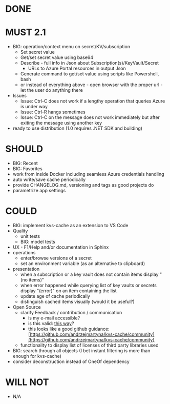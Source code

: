 # DONE

# MUST 2.1

- BIG: operation/context menu on secret/KV/subscription
  - Set secret value
  - Get/set secret value using base64
  - Describe - full info in Json about Subscription(s)/KeyVault/Secret
    - URLs to Azure Portal resources in output Json
  - Generate command to get/set value using scripts like Powershell, bash
  - or instead of everything above - open browser with the proper url - let the user do anything there
- Issues
  - Issue: Ctrl-C does not work if a lengthy operation that queries Azure is under way
  - Issue: Ctrl-R hangs sometimes
  - Issue: Ctrl-C on the message does not work immediately but after exiting the message using another key
- ready to use distribution (1.0 requires .NET SDK and building)

# SHOULD

- BIG: Recent
- BIG: Favorites
- work from inside Docker including seamless Azure credentials handling
- auto write/save cache periodically 
- provide CHANGELOG.md, versioning and tags as good projects do
- parametrize app settings

# COULD

- BIG: implement kvs-cache as an extension to VS Code
- Quality
  - unit tests
  - BIG: model tests
- UX - F1/Help and/or documentation in Sphinx
- operations
  - enter/browse versions of a secret
  - set an environment variable (as an alternative to clipboard)
- presentation
  - when a subscription or a key vault does not contain items display "(no items)"
  - when error happened while querying list of key vaults or secrets display "(error)" on an item containing the list
  - update age of cache periodically
  - distinguish cached items visually (would it be useful?)
- Open Source
  - clarify Feedback / contribution / communication
    - is my e-mail accessible?
    - is this valid: [this way](https://stackoverflow.com/a/49277449/669692)?
    - this looks like a good github guidance: [https://github.com/andrzejmartyna/kvs-cache/community](https://github.com/andrzejmartyna/kvs-cache/community)
  - functionality to display list of licenses of third party libraries used
- BIG: search through all objects (I bet instant filtering is more than enough for kvs-cache)
- consider deconstruction instead of OneOf dependency

# WILL NOT

- N/A
